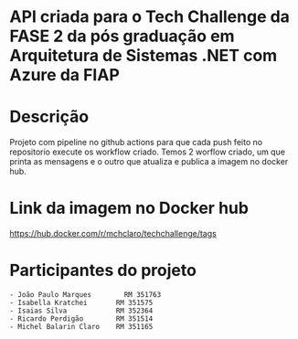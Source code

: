 # API criada para o Tech Challenge da FASE 2 da pós graduação em Arquitetura de Sistemas .NET com Azure da FIAP

# Descrição
Projeto com pipeline no github actions para que cada push feito no repositorio execute os workflow criado. Temos 2 worflow criado, um que printa as mensagens e o outro que atualiza e publica a imagem no docker hub.

# Link da imagem no Docker hub
https://hub.docker.com/r/mchclaro/techchallenge/tags


# Participantes do projeto
	- João Paulo Marques 	    RM 351763
	- Isabella Kratchei       RM 351575
	- Isaias Silva            RM 352364
	- Ricardo Perdigão        RM 351514
	- Michel Balarin Claro    RM 351165
